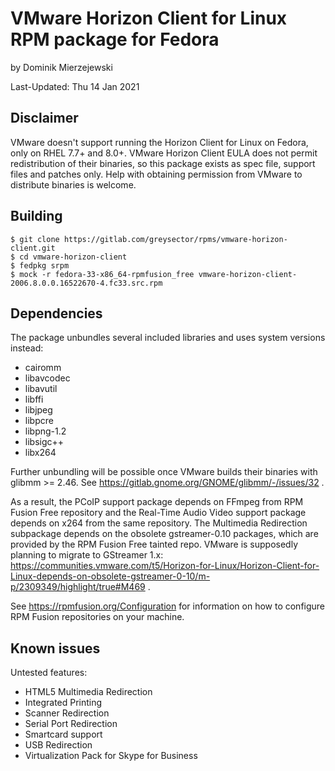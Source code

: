 VMware Horizon Client for Linux RPM package for Fedora
======================================================

by Dominik Mierzejewski

Last-Updated: Thu 14 Jan 2021

Disclaimer
----------
VMware doesn't support running the Horizon Client for Linux on Fedora, only on
RHEL 7.7+ and 8.0+.
VMware Horizon Client EULA does not permit redistribution of their binaries, so
this package exists as spec file, support files and patches only. Help with
obtaining permission from VMware to distribute binaries is welcome.

Building
--------
```
$ git clone https://gitlab.com/greysector/rpms/vmware-horizon-client.git
$ cd vmware-horizon-client
$ fedpkg srpm
$ mock -r fedora-33-x86_64-rpmfusion_free vmware-horizon-client-2006.8.0.0.16522670-4.fc33.src.rpm
```

Dependencies
------------
The package unbundles several included libraries and uses system versions
instead:
* cairomm
* libavcodec
* libavutil
* libffi
* libjpeg
* libpcre
* libpng-1.2
* libsigc++
* libx264

Further unbundling will be possible once VMware builds their binaries with
glibmm >= 2.46. See https://gitlab.gnome.org/GNOME/glibmm/-/issues/32 .

As a result, the PCoIP support package depends on FFmpeg from RPM Fusion Free
repository and the Real-Time Audio Video support package depends on x264 from
the same repository. The Multimedia Redirection subpackage depends on the
obsolete gstreamer-0.10 packages, which are provided by the RPM Fusion Free
tainted repo. VMware is supposedly planning to migrate to GStreamer 1.x:
https://communities.vmware.com/t5/Horizon-for-Linux/Horizon-Client-for-Linux-depends-on-obsolete-gstreamer-0-10/m-p/2309349/highlight/true#M469 .

See https://rpmfusion.org/Configuration for information on how to configure RPM
Fusion repositories on your machine.

Known issues
------------
Untested features:
* HTML5 Multimedia Redirection
* Integrated Printing
* Scanner Redirection
* Serial Port Redirection
* Smartcard support
* USB Redirection
* Virtualization Pack for Skype for Business
